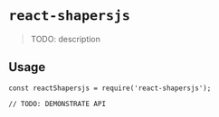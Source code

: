 # `react-shapersjs`

> TODO: description

## Usage

```
const reactShapersjs = require('react-shapersjs');

// TODO: DEMONSTRATE API
```
